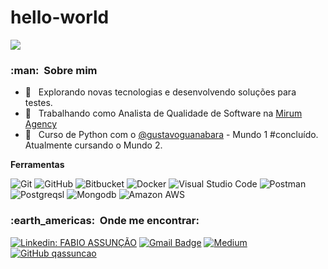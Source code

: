 # hello-world

![](https://komarev.com/ghpvc/?username=qassuncao&color=006bed)

<h3> :man: &nbsp;Sobre mim </h3>

- 🤔 &nbsp; Explorando novas tecnologias e desenvolvendo soluções para testes.
- 💼 &nbsp; Trabalhando como Analista de Qualidade de Software na <a href="http://www.mirumagency.com.br">Mirum Agency</a>
- 🌱 &nbsp; Curso de Python com o <a href="https://github.com/gustavoguanabara">@gustavoguanabara<a> - Mundo 1 #concluído. Atualmente cursando o Mundo 2.

**Ferramentas**

  ![Git](https://img.shields.io/badge/-Git-333333?style=flat&logo=git)
  ![GitHub](https://badgen.net/badge/yellow/Github/github?icon=github&label)
  ![Bitbucket](https://img.shields.io/badge/-Bitbucket-333333?style=flat&logo=bitbucket)
  ![Docker](https://img.shields.io/badge/-Docker-333333?style=flat&logo=docker)
  ![Visual Studio Code](https://img.shields.io/badge/-Visual%20Studio%20Code-333333?style=flat&logo=visual-studio-code&logoColor=007ACC)
  ![Postman](https://img.shields.io/badge/-Postman-333333?style=flat&logo=postman)
  ![Postgreqsl](https://badgen.net/badge/yellow/Postgresql/postgresql?icon=postgresql&label)
  ![Mongodb](https://img.shields.io/badge/MongoDB-4EA94B?style=for-the-badge&logo=mongodb&logoColor=white)
  ![Amazon AWS](https://img.shields.io/badge/Amazon_AWS-232F3E?style=for-the-badge&logo=amazon-aws&logoColor=white)

<h3> :earth_americas: &nbsp;Onde me encontrar: </h3> 

[![Linkedin: FABIO ASSUNÇÃO](https://img.shields.io/badge/-Fabio-blue?style=flat-square&logo=Linkedin&logoColor=white&link=https://www.linkedin.com/in/fabio-assunção-qa/)](https://www.linkedin.com/in/fabio-assunção-qa/)
[![Gmail Badge](https://img.shields.io/badge/-fabiomoraisassuncao@gmail.com-006bed?style=flat-square&logo=Gmail&logoColor=white&link=mailto:fabiomoraisassuncao@gmail.com)](mailto:fabiomoraisassuncao@gmail.com)
[![Medium](https://img.shields.io/badge/Medium-12100E?style=for-the-badge&logo=medium&logoColor=white)](https://medium.com/@fabiomoraisassuncao/about)
[![GitHub qassuncao]( https://img.shields.io/github/followers/VanessaSwerts?label=follow&style=social)](https://github.com/qassuncao/)
